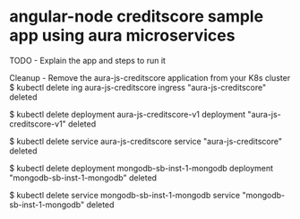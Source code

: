 

# angular-node creditscore sample app using aura microservices

TODO - Explain the app and steps to run it


Cleanup - Remove the aura-js-creditscore application from your K8s cluster
$ kubectl delete ing aura-js-creditscore
ingress "aura-js-creditscore" deleted

$ kubectl delete deployment aura-js-creditscore-v1
deployment "aura-js-creditscore-v1" deleted

$ kubectl delete service aura-js-creditscore
service "aura-js-creditscore" deleted



$ kubectl delete deployment mongodb-sb-inst-1-mongodb
deployment "mongodb-sb-inst-1-mongodb" deleted

$ kubectl delete service mongodb-sb-inst-1-mongodb
service "mongodb-sb-inst-1-mongodb" deleted




